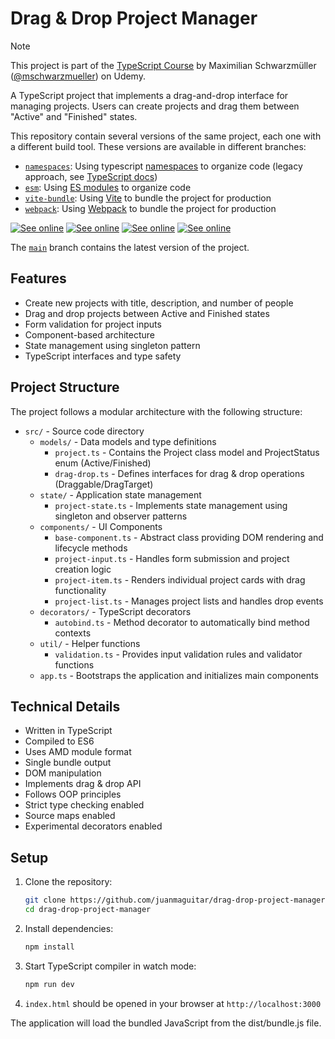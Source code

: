 # Drag & Drop Project Manager

> [!NOTE]
> This project is part of the [TypeScript Course](https://www.udemy.com/course/typescript/) by Maximilian Schwarzmüller ([@mschwarzmueller](https://github.com/mschwarzmueller)) on Udemy.

A TypeScript project that implements a drag-and-drop interface for managing projects. Users can create projects and drag them between "Active" and "Finished" states.

This repository contain several versions of the same project, each one with a different build tool. These versions are available in different branches:

- [`namespaces`](https://github.com/juanmaguitar/typescript-drag-drop-projects/tree/namespaces): Using typescript [namespaces](https://www.typescriptlang.org/docs/handbook/namespaces.html) to organize code (legacy approach, see [TypeScript docs](https://www.typescriptlang.org/docs/handbook/namespaces-and-modules.html))
- [`esm`](https://github.com/juanmaguitar/typescript-drag-drop-projects/tree/esm): Using [ES modules](https://developer.mozilla.org/en-US/docs/Web/JavaScript/Guide/Modules) to organize code
- [`vite-bundle`](https://github.com/juanmaguitar/typescript-drag-drop-projects/tree/vite-bundle): Using [Vite](https://vitejs.dev/) to bundle the project for production
- [`webpack`](https://github.com/juanmaguitar/typescript-drag-drop-projects/tree/webpack): Using [Webpack](https://webpack.js.org/) to bundle the project for production

[![See online](https://img.shields.io/badge/see_online-vite_bundle-blue)](https://juanmaguitar.github.io/typescript-drag-drop-projects/vite-bundle/) [![See online](https://img.shields.io/badge/see_online-namespaces-blue)](https://juanmaguitar.github.io/typescript-drag-drop-projects/namespaces/) [![See online](https://img.shields.io/badge/see_online-esm-blue)](https://juanmaguitar.github.io/typescript-drag-drop-projects/esm/) [![See online](https://img.shields.io/badge/see_online-webpack-blue)](https://juanmaguitar.github.io/typescript-drag-drop-projects/webpack/)

The [`main`](https://github.com/juanmaguitar/typescript-drag-drop-projects/tree/main) branch contains the latest version of the project.

## Features

- Create new projects with title, description, and number of people
- Drag and drop projects between Active and Finished states
- Form validation for project inputs
- Component-based architecture
- State management using singleton pattern
- TypeScript interfaces and type safety

## Project Structure

The project follows a modular architecture with the following structure:

- `src/` - Source code directory
  - `models/` - Data models and type definitions
    - `project.ts` - Contains the Project class model and ProjectStatus enum (Active/Finished)
    - `drag-drop.ts` - Defines interfaces for drag & drop operations (Draggable/DragTarget)
  - `state/` - Application state management
    - `project-state.ts` - Implements state management using singleton and observer patterns
  - `components/` - UI Components
    - `base-component.ts` - Abstract class providing DOM rendering and lifecycle methods
    - `project-input.ts` - Handles form submission and project creation logic
    - `project-item.ts` - Renders individual project cards with drag functionality
    - `project-list.ts` - Manages project lists and handles drop events
  - `decorators/` - TypeScript decorators
    - `autobind.ts` - Method decorator to automatically bind method contexts
  - `util/` - Helper functions
    - `validation.ts` - Provides input validation rules and validator functions
  - `app.ts` - Bootstraps the application and initializes main components

## Technical Details

- Written in TypeScript
- Compiled to ES6
- Uses AMD module format
- Single bundle output
- DOM manipulation
- Implements drag & drop API
- Follows OOP principles
- Strict type checking enabled
- Source maps enabled
- Experimental decorators enabled

## Setup

1. Clone the repository:

   ```bash
   git clone https://github.com/juanmaguitar/drag-drop-project-manager.git
   cd drag-drop-project-manager
   ```

2. Install dependencies:

   ```bash
   npm install
   ```

3. Start TypeScript compiler in watch mode:

   ```bash
   npm run dev
   ```

4. `index.html` should be opened in your browser at `http://localhost:3000`

The application will load the bundled JavaScript from the dist/bundle.js file.
